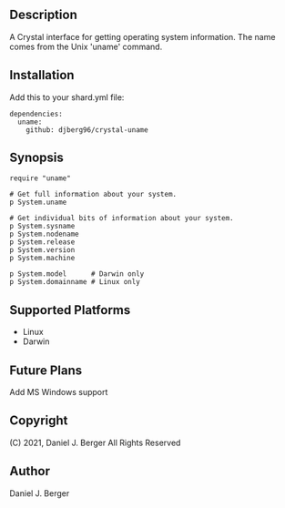 ## Description
A Crystal interface for getting operating system information. The name
comes from the Unix 'uname' command.

## Installation
Add this to your shard.yml file:
```
dependencies:
  uname:
    github: djberg96/crystal-uname
```
## Synopsis
```crystal
require "uname"

# Get full information about your system.
p System.uname

# Get individual bits of information about your system.
p System.sysname
p System.nodename
p System.release
p System.version
p System.machine

p System.model      # Darwin only
p System.domainname # Linux only
```

## Supported Platforms
* Linux
* Darwin

## Future Plans
Add MS Windows support

## Copyright
(C) 2021, Daniel J. Berger
All Rights Reserved

## Author
Daniel J. Berger
